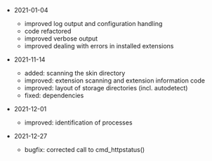 * 2021-01-04
	* improved log output and configuration handling
	* code refactored
	* improved verbose output
	* improved dealing with errors in installed extensions

* 2021-11-14
	* added: scanning the skin directory
	* improved: extension scanning and extension information code
	* improved: layout of storage directories (incl. autodetect)
	* fixed: dependencies

* 2021-12-01
	* improved: identification of processes

* 2021-12-27
	* bugfix: corrected call to cmd_httpstatus()

